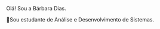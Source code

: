 Olá! Sou a Bárbara Dias.

🎒Sou estudante de Análise e Desenvolvimento de Sistemas.

<div>
<imgalign="center"alt="Bárbara-Js"height="30"width="40" src="https://raw.githubusercontent.com/devicons/devicon/master/icons/javascript/javascript-plain.svg" style="max-width: 100%;">
</div>

  
